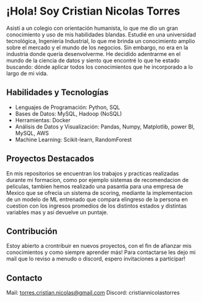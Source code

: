 # ¡Hola! Soy Cristian Nicolas Torres

Asistí a un colegio con orientación humanista, lo que me dio un gran conocimiento y uso de mis habilidades blandas. Estudié en una universidad tecnológica, Ingeniería Industrial, lo que me brinda un conocimiento amplio sobre el mercado y el mundo de los negocios. Sin embargo, no era en la industria donde quería desenvolverme. He decidido adentrarme en el mundo de la ciencia de datos y siento que encontré lo que he estado buscando: dónde aplicar todos los conocimientos que he incorporado a lo largo de mi vida.

## Habilidades y Tecnologías

- Lenguajes de Programación: Python, SQL
- Bases de Datos: MySQL, Hadoop (NoSQL)
- Herramientas: Docker
- Análisis de Datos y Visualización:  Pandas, Numpy, Matplotlib, power BI, MySQL, AWS
- Machine Learning: Scikit-learn, RandomForest

## Proyectos Destacados

En mis repositorios se encuentran los trabajos y practicas realizadas durante mi formacion, como por ejemplo sistemas de recomendacion de peliculas, tambien hemos realizado una pasantia para una empresa de Mexico que se ofrecia un sistema de scoring, mediante la implementacion de un modelo de ML entrenado que compara elingreso de la persona en cuestion con los ingresos promedios de los distintos estados y distintas variables mas y asi devuelve un puntaje.


## Contribución

Estoy abierto a crontribuir en nuevos proyectos, con el fin de afianzar mis conocimientos y como siempre aprender más!
Para contactarse les dejo mi mail que lo reviso a menudo o discord, espero invitaciones a participar!

## Contacto
Mail:
torres.cristian.nicolas@gmail.com
Discord:
cristiannicolastorres
